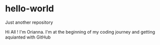 # hello-world
Just another repository

Hi All ! I'm Orianna. 
I'm at the beginning of my coding journey and getting aquianted with GitHub
